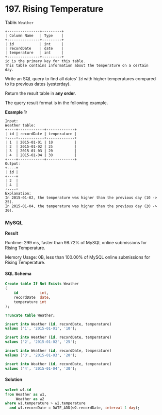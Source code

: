 # 197. Rising Temperature

Table: `Weather`

```
+---------------+---------+
| Column Name   | Type    |
+---------------+---------+
| id            | int     |
| recordDate    | date    |
| temperature   | int     |
+---------------+---------+
id is the primary key for this table.
This table contains information about the temperature on a certain day.
```

Write an SQL query to find all dates' `Id` with higher temperatures compared to its previous dates (yesterday).

Return the result table in **any order**.

The query result format is in the following example.

**Example 1:**

```
Input: 
Weather table:
+----+------------+-------------+
| id | recordDate | temperature |
+----+------------+-------------+
| 1  | 2015-01-01 | 10          |
| 2  | 2015-01-02 | 25          |
| 3  | 2015-01-03 | 20          |
| 4  | 2015-01-04 | 30          |
+----+------------+-------------+
Output:
+----+
| id |
+----+
| 2  |
| 4  |
+----+
Explanation:
In 2015-01-02, the temperature was higher than the previous day (10 -> 25).
In 2015-01-04, the temperature was higher than the previous day (20 -> 30).
```

### MySQL <a href="#javascript" id="javascript"></a>

**Result**

Runtime: 299 ms, faster than 98.72% of MySQL online submissions for Rising Temperature.

Memory Usage: 0B, less than 100.00% of MySQL online submissions for Rising Temperature.

#### SQL Schema

```sql
Create table If Not Exists Weather
(
    id          int,
    recordDate  date,
    temperature int
);

Truncate table Weather;

insert into Weather (id, recordDate, temperature)
values ('1', '2015-01-01', '10');

insert into Weather (id, recordDate, temperature)
values ('2', '2015-01-02', '25');

insert into Weather (id, recordDate, temperature)
values ('3', '2015-01-03', '20');

insert into Weather (id, recordDate, temperature)
values ('4', '2015-01-04', '30');
```

#### Solution <a href="#javascript" id="javascript"></a>

```sql
select w1.id
from Weather as w1,
     Weather as w2
where w1.temperature > w2.temperature
  and w1.recordDate = DATE_ADD(w2.recordDate, interval 1 day);
```
